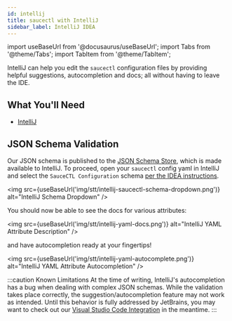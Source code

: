 ```yaml
---
id: intellij
title: saucectl with IntelliJ
sidebar_label: IntelliJ IDEA
---
```


import useBaseUrl from '@docusaurus/useBaseUrl';
import Tabs from '@theme/Tabs';
import TabItem from '@theme/TabItem';

IntelliJ can help you edit the `saucectl` configuration files by providing helpful suggestions, autocompletion and docs; all without having to leave the IDE.

## What You'll Need

- [IntelliJ](https://www.jetbrains.com/idea/)

## JSON Schema Validation

Our JSON schema is published to the [JSON Schema Store](https://www.schemastore.org/json/), which is made available to IntelliJ. To proceed, open your `saucectl` config yaml in IntelliJ and select the `SauceCTL Configuration` schema [per the IDEA instructions](https://www.jetbrains.com/help/idea/json.html#ws_json_using_schemas).

<img src={useBaseUrl('img/stt/intellij-saucectl-schema-dropdown.png')} alt="IntelliJ Schema Dropdown" />

You should now be able to see the docs for various attributes:

<img src={useBaseUrl('img/stt/intellij-yaml-docs.png')} alt="IntelliJ YAML Attribute Description" />

and have autocompletion ready at your fingertips!

<img src={useBaseUrl('img/stt/intellij-yaml-autocomplete.png')} alt="IntelliJ YAML Attribute Autocompletion" />

:::caution Known Limitations
At the time of writing, IntelliJ's autocompletion has a bug when dealing with complex JSON schemas. While the validation takes place correctly, the suggestion/autocompletion feature may not work as intended. Until this behavior is fully addressed by JetBrains, you may want to check out our [Visual Studio Code Integration](vscode.md) in the meantime.
:::
